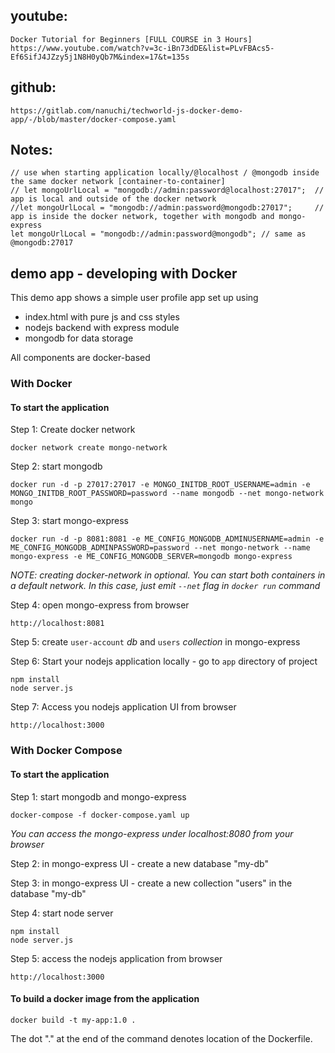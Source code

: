 ## youtube:
    Docker Tutorial for Beginners [FULL COURSE in 3 Hours]
    https://www.youtube.com/watch?v=3c-iBn73dDE&list=PLvFBAcs5-Ef6SifJ4JZzy5j1N8H0yQb7M&index=17&t=135s

## github: 
    https://gitlab.com/nanuchi/techworld-js-docker-demo-app/-/blob/master/docker-compose.yaml

## Notes:
    // use when starting application locally/@localhost / @mongodb inside the same docker network [container-to-container]
    // let mongoUrlLocal = "mongodb://admin:password@localhost:27017";  // app is local and outside of the docker network
    //let mongoUrlLocal = "mongodb://admin:password@mongodb:27017";     // app is inside the docker network, together with mongodb and mongo-express
    let mongoUrlLocal = "mongodb://admin:password@mongodb"; // same as @mongodb:27017



## demo app - developing with Docker

This demo app shows a simple user profile app set up using 
- index.html with pure js and css styles
- nodejs backend with express module
- mongodb for data storage

All components are docker-based

### With Docker

#### To start the application

Step 1: Create docker network

    docker network create mongo-network 

Step 2: start mongodb 

    docker run -d -p 27017:27017 -e MONGO_INITDB_ROOT_USERNAME=admin -e MONGO_INITDB_ROOT_PASSWORD=password --name mongodb --net mongo-network mongo    

Step 3: start mongo-express
    
    docker run -d -p 8081:8081 -e ME_CONFIG_MONGODB_ADMINUSERNAME=admin -e ME_CONFIG_MONGODB_ADMINPASSWORD=password --net mongo-network --name mongo-express -e ME_CONFIG_MONGODB_SERVER=mongodb mongo-express   

_NOTE: creating docker-network in optional. You can start both containers in a default network. In this case, just emit `--net` flag in `docker run` command_

Step 4: open mongo-express from browser

    http://localhost:8081

Step 5: create `user-account` _db_ and `users` _collection_ in mongo-express

Step 6: Start your nodejs application locally - go to `app` directory of project 

    npm install 
    node server.js
    
Step 7: Access you nodejs application UI from browser

    http://localhost:3000

### With Docker Compose

#### To start the application

Step 1: start mongodb and mongo-express

    docker-compose -f docker-compose.yaml up
    
_You can access the mongo-express under localhost:8080 from your browser_
    
Step 2: in mongo-express UI - create a new database "my-db"

Step 3: in mongo-express UI - create a new collection "users" in the database "my-db"       
    
Step 4: start node server 

    npm install
    node server.js
    
Step 5: access the nodejs application from browser 

    http://localhost:3000

#### To build a docker image from the application

    docker build -t my-app:1.0 .       
    
The dot "." at the end of the command denotes location of the Dockerfile.
